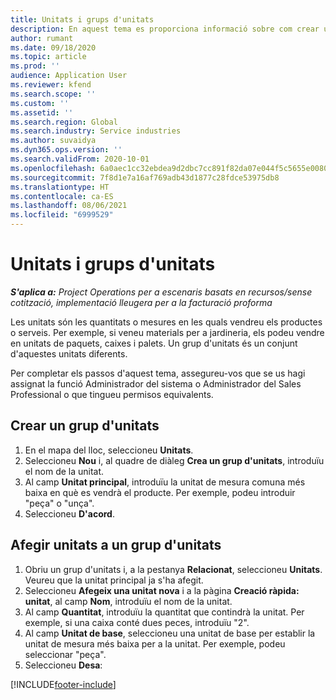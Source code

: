 ```yaml
---
title: Unitats i grups d'unitats
description: En aquest tema es proporciona informació sobre com crear unitats i grups d'unitats al Dynamics 365 Project Operations.
author: rumant
ms.date: 09/18/2020
ms.topic: article
ms.prod: ''
audience: Application User
ms.reviewer: kfend
ms.search.scope: ''
ms.custom: ''
ms.assetid: ''
ms.search.region: Global
ms.search.industry: Service industries
ms.author: suvaidya
ms.dyn365.ops.version: ''
ms.search.validFrom: 2020-10-01
ms.openlocfilehash: 6a0aec1cc32ebdea9d2dbc7cc891f82da07e044f5c5655e008068f72dd198587
ms.sourcegitcommit: 7f8d1e7a16af769adb43d1877c28fdce53975db8
ms.translationtype: HT
ms.contentlocale: ca-ES
ms.lasthandoff: 08/06/2021
ms.locfileid: "6999529"
---
```

# <a name="units-and-unit-groups"></a>Unitats i grups d'unitats

_**S'aplica a:** Project Operations per a escenaris basats en recursos/sense cotització, implementació lleugera per a la facturació proforma_

Les unitats són les quantitats o mesures en les quals vendreu els productes o serveis. Per exemple, si veneu materials per a jardineria, els podeu vendre en unitats de paquets, caixes i palets. Un grup d'unitats és un conjunt d'aquestes unitats diferents.

Per completar els passos d'aquest tema, assegureu-vos que se us hagi assignat la funció Administrador del sistema o Administrador del Sales Professional o que tingueu permisos equivalents.

## <a name="create-a-unit-group"></a>Crear un grup d'unitats

1. En el mapa del lloc, seleccioneu **Unitats**.
2. Seleccioneu **Nou** i, al quadre de diàleg **Crea un grup d'unitats**, introduïu el nom de la unitat.
3. Al camp **Unitat principal**, introduïu la unitat de mesura comuna més baixa en què es vendrà el producte. Per exemple, podeu introduir "peça" o "unça".
4. Seleccioneu **D'acord**.

## <a name="add-units-to-a-unit-group"></a>Afegir unitats a un grup d'unitats

1. Obriu un grup d'unitats i, a la pestanya **Relacionat**, seleccioneu **Unitats**. Veureu que la unitat principal ja s'ha afegit.
2. Seleccioneu **Afegeix una unitat nova** i a la pàgina **Creació ràpida: unitat**, al camp **Nom**, introduïu el nom de la unitat.
3. Al camp **Quantitat**, introduïu la quantitat que contindrà la unitat. Per exemple, si una caixa conté dues peces, introduïu "2". 
4. Al camp **Unitat de base**, seleccioneu una unitat de base per establir la unitat de mesura més baixa per a la unitat. Per exemple, podeu seleccionar "peça".
5. Seleccioneu **Desa**:


[!INCLUDE[footer-include](../includes/footer-banner.md)]